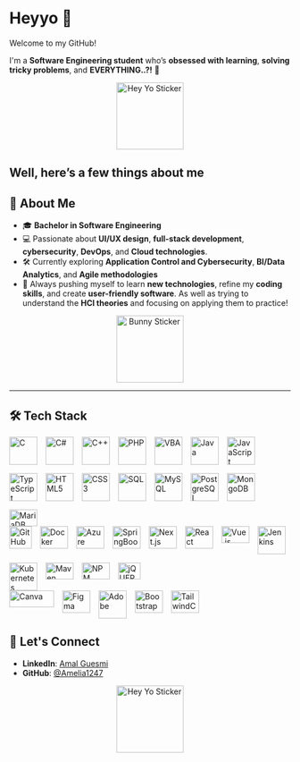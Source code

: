 # Heyyo 👋
Welcome to my GitHub!

 I'm a **Software Engineering student** who’s **obsessed with learning**, **solving tricky problems**, and **EVERYTHING..?!** 🤔
 <p align="center">
  <img src="https://media0.giphy.com/media/v1.Y2lkPTc5MGI3NjExOWE1dHd1ZmRlcjdoYzZvMjkyM3h1cXN5ZmNxazB1aXlmN3Y3Nnh0dCZlcD12MV9pbnRlcm5hbF9naWZfYnlfaWQmY3Q9cw/Plb5rBc6Be47sWspxV/giphy.gif" alt="Hey Yo Sticker" width="120"/>
</p>

**Well, here’s a few things about me** 
---

## 🚀 About Me 

- 🎓 **Bachelor in Software Engineering**   
- 💻 Passionate about **UI/UX design**, **full-stack development**, **cybersecurity**, **DevOps**, and **Cloud technologies**.  
- 🛠️ Currently exploring **Application Control and Cybersecurity**, **BI/Data Analytics**, and **Agile methodologies**
- 🌱 Always pushing myself to learn **new technologies**, refine my **coding skills**, and create **user-friendly software**.
As well as trying to understand the **HCI theories** and focusing on applying them to practice!
<p align="center">
  <img src="https://media1.giphy.com/media/v1.Y2lkPTc5MGI3NjExY2o4aGQxMW0zZnpvcnJwano2OWc1eWxpdjdnamJhZnJzdTk2czZ6dSZlcD12MV9pbnRlcm5hbF9naWZfYnlfaWQmY3Q9cw/WpOlWKJAKSXJ1b0aJn/giphy.gif" alt="Bunny Sticker" width="120"/>
</p>

---

## 🛠️ Tech Stack 
 
<div style="display: flex; flex-wrap: wrap; gap: 15px;">
  
  <!-- C Icon with Link -->
  <a href="https://en.wikipedia.org/wiki/C_(programming_language)" target="_blank">
    <img src="https://upload.wikimedia.org/wikipedia/commons/d/d8/C_Language_Logo.svg" alt="C" title="Click to learn about C" width="50" height="50"/>
  </a>
  <!-- C# Icon with Link -->
  <a href="https://en.wikipedia.org/wiki/C_Sharp_(programming_language)" target="_blank">
    <img src="https://upload.wikimedia.org/wikipedia/commons/f/ff/C-Sharp_Logo.svg" alt="C#" title="Click to learn about C#" width="50" height="50"/>
  </a>
  <!-- C++ Icon with Link -->
  <a href="https://en.wikipedia.org/wiki/C%2B%2B" target="_blank">
    <img src="https://upload.wikimedia.org/wikipedia/commons/1/18/ISO_C%2B%2B_Logo.svg" alt="C++" title="Click to learn about C++" width="50" height="50"/>
  </a>
    <!-- PHP Icon with Link -->
  <a href="https://en.wikipedia.org/wiki/PHP" target="_blank">
    <img src="https://upload.wikimedia.org/wikipedia/commons/2/27/PHP-logo.svg" alt="PHP" title="Click to learn about PHP" width="50" height="50"/>
  </a>
      <!-- VBA Icon with Link -->
  <a href="https://en.wikipedia.org/wiki/Visual_Basic_for_Applications" target="_blank">
    <img src="https://upload.wikimedia.org/wikipedia/commons/7/78/Microsoft_Visual_Basic_for_Applications_logo.svg" alt="VBA" title="Click to learn about VBA" width="50" height="50"/>
  </a>
  <!-- Java Icon with Link -->
  <a href="https://en.wikipedia.org/wiki/Java_(programming_language)" target="_blank">
    <img src="https://upload.wikimedia.org/wikipedia/en/3/30/Java_programming_language_logo.svg" alt="Java" title="Click to learn about Java" width="50" height="50"/>
  </a>
 <!-- JavaScript Icon with Link -->
 <a href="https://en.wikipedia.org/wiki/JavaScript" target="_blank">
    <img src="https://upload.wikimedia.org/wikipedia/commons/9/99/Unofficial_JavaScript_logo_2.svg" alt="JavaScript" title="Click to learn about JavaScript" width="50" height="50"/>
  </a>
  <!-- TypeScript Icon with Link -->
  <a href="https://en.wikipedia.org/wiki/TypeScript" target="_blank">
    <img src="https://upload.wikimedia.org/wikipedia/commons/4/4c/Typescript_logo_2020.svg" alt="TypeScript" title="Click to learn about TypeScript" width="50" height="50"/>
  </a>
  <!-- HTML5 Icon with Link -->
  <a href="https://en.wikipedia.org/wiki/HTML5" target="_blank">
    <img src="https://upload.wikimedia.org/wikipedia/commons/6/61/HTML5_logo_and_wordmark.svg" alt="HTML5" title="Click to learn about HTML5" width="50" height="50"/>
  </a>
  <!-- CSS3 Icon with Link -->
  <a href="https://en.wikipedia.org/wiki/CSS3" target="_blank">
    <img src="https://upload.wikimedia.org/wikipedia/commons/d/d5/CSS3_logo_and_wordmark.svg" alt="CSS3" title="Click to learn about CSS3" width="50" height="50"/>
  </a>
  <!-- SQL Icon with Link -->
  <a href="https://en.wikipedia.org/wiki/SQL" target="_blank">
    <img src="https://upload.wikimedia.org/wikipedia/commons/9/97/Sqlite-square-icon.svg" alt="SQL" title="Click to learn about SQL" width="50" height="50"/>
  </a>
   <!-- MySQL Icon with Link -->
  <a href="https://en.wikipedia.org/wiki/MySQL" target="_blank">
    <img src="https://upload.wikimedia.org/wikipedia/commons/c/c7/Cib-mysql_%28CoreUI_Icons_v1.0.0%29.svg" alt="MySQL" title="Click to learn about MySQL" width="50" height="50"/>
  </a>
    <!-- PostgreSQL Icon with Link -->
  <a href="https://en.wikipedia.org/wiki/PostgreSQL" target="_blank">
    <img src="https://upload.wikimedia.org/wikipedia/commons/2/29/Postgresql_elephant.svg" alt="PostgreSQL" title="Click to learn about PostgreSQL" width="50" height="50"/>
  </a>
 <!-- MongoDB Icon with Link -->
  <a href="  https://en.wikipedia.org/wiki/MongoDB" target="_blank">
    <img src="https://upload.wikimedia.org/wikipedia/en/5/5a/MongoDB_Fores-Green.svg" alt="MongoDB" title="Click to learn about MongoDB" width="50" height="50"/>
  </a> 
   <!-- MariaDB Icon with Link -->
  <a href="https://en.wikiversity.org/wiki/MariaDB" target="_blank">
    <img src="https://upload.wikimedia.org/wikipedia/commons/c/c9/MariaDB_Logo.png" alt="MariaDB" title="Click to learn about MariaDB" width="50" height="30"/>
  </a> 
  
</div>

<div style="display: flex; flex-wrap: wrap; gap: 15px;">
  <!-- GitHub Icon with Link -->
  <a href="https://github.com" target="_blank">
    <img src="https://github.githubassets.com/images/modules/logos_page/GitHub-Mark.png" alt="GitHub" title="Click to visit GitHub" width="40" height="40"/>
  </a>
  <!-- Docker Icon with Link -->
  <a href="https://www.docker.com/" target="_blank">
    <img src="https://upload.wikimedia.org/wikipedia/commons/a/a7/Docker-svgrepo-com.svg" alt="Docker" title="Click to learn about Docker" width="50" height="40"/>
  </a>
  <!-- Azure Icon with Link -->
  <a href="https://azure.microsoft.com/" target="_blank">
    <img src="https://upload.wikimedia.org/wikipedia/commons/f/fa/Microsoft_Azure.svg" alt="Azure" title="Click to learn about Azure" width="50" height="40"/>
  </a>
  <!-- SpringBoot Icon with Link -->
  <a href="https://en.wikipedia.org/wiki/Spring_Boot" target="_blank">
    <img src="https://upload.wikimedia.org/wikipedia/commons/7/79/Spring_Boot.svg" alt="SpringBoot" title="Click to learn about SpringBoot" width="50" height="40"/>
  </a>
 
  <!-- Next.js Icon with Link -->
  <a href="https://en.wikipedia.org/wiki/Next.js" target="_blank">
    <img src="https://upload.wikimedia.org/wikipedia/commons/8/8e/Nextjs-logo.svg" alt="Next.js" title="Click to learn about Next.js" width="50" height="40"/>
  </a>
 <!-- React Icon with Link -->
  <a href=" https://en.wikipedia.org/wiki/React_(software)" target="_blank">
    <img src="https://upload.wikimedia.org/wikipedia/commons/3/30/React_Logo_SVG.svg" alt="React" title="Click to learn about React" width="50" height="40"/>
  </a>
   <!-- Vue.js Icon with Link -->
  <a href="https://en.wikipedia.org/wiki/Vue.js" target="_blank">
    <img src="https://upload.wikimedia.org/wikipedia/commons/9/95/Vue.js_Logo_2.svg" alt="Vue.js" title="Click to learn about Vue.js" width="50" height="30"/>
  </a>
  <!-- Jenkins Icon with Link -->
  <a href="https://www.jenkins.io/" target="_blank">
    <img src="https://upload.wikimedia.org/wikipedia/commons/e/e9/Jenkins_logo.svg" alt="Jenkins" title="Click to learn about Jenkins" width="50" height="50"/>
  </a>
  <!-- Kubernetes Icon with Link -->
  <a href="https://kubernetes.io/" target="_blank">
    <img src="https://upload.wikimedia.org/wikipedia/commons/3/39/Kubernetes_logo_without_workmark.svg" alt="Kubernetes" title="Click to learn about Kubernetes" width="50" height="50"/>
  </a>
  <!-- Maven Icon with Link -->
  <a href="https://maven.apache.org/" target="_blank">
    <img src="https://upload.wikimedia.org/wikipedia/commons/5/52/Apache_Maven_logo.svg" alt="Maven" title="Click to learn about Maven" width="50" height="30"/>
  </a>
  <!-- NPM Icon with Link -->
  <a href="https://www.npmjs.com/" target="_blank">
    <img src="https://upload.wikimedia.org/wikipedia/commons/9/9f/Npm-logo_favicon.svg" alt="NPM" title="Click to learn about NPM" width="50" height="30"/>
  </a>
 <!-- jQUERY Icon with Link -->
  <a href="https://en.wikipedia.org/wiki/JQuery" target="_blank">
    <img src="https://upload.wikimedia.org/wikipedia/commons/8/81/JQuery_logo_text.svg" alt="jQUERY" title="Click to learn about jQUERY" width="40" height="30"/>
  </a>
</div>

<div style="display: flex; flex-wrap: wrap; gap: 15px;">
  <!-- Canva Icon with Link -->
  <a href="https://www.canva.com/" target="_blank">
    <img src="https://upload.wikimedia.org/wikipedia/commons/2/27/Canva-Logo.png" alt="Canva" title="Click to learn about Canva" width="80" height="30"/>
  </a>
  <!-- Figma Icon with Link -->
  <a href="https://www.figma.com/" target="_blank">
    <img src="https://upload.wikimedia.org/wikipedia/commons/7/70/Figma.svg" alt="Figma" title="Click to learn about Figma" width="50" height="40"/>
  </a>
  <!-- Adobe Icon with Link -->
  <a href="https://www.adobe.com/" target="_blank">
    <img src="https://upload.wikimedia.org/wikipedia/commons/a/a0/Adobe_Logo_2018.svg" alt="Adobe" title="Click to learn about Adobe" width="50" height="50"/>
  </a>
  <!-- Bootstrap Icon with Link -->
  <a href="https://getbootstrap.com/" target="_blank">
    <img src="https://upload.wikimedia.org/wikipedia/commons/b/b2/Bootstrap_logo.svg" alt="Bootstrap" title="Click to learn about Bootstrap" width="50" height="40"/>
  </a>
  <!-- TailwindCSS Icon with Link -->
  <a href="https://tailwindcss.com/" target="_blank">
    <img src="https://upload.wikimedia.org/wikipedia/commons/d/d5/Tailwind_CSS_Logo.svg" alt="TailwindCSS" title="Click to learn about TailwindCSS" width="50" height="40"/>
  </a>
</div>

<!-- adjsut later to display private contributions >
## 📈 GitHub Stats & Fun Metrics

Here are some stats to give you an insight into my GitHub activity:

![Amal's GitHub Stats](https://github-readme-stats.vercel.app/api?username=Amelia1247&show_icons=true&count_private=true&hide=prs&theme=dark)


--- 
-->

## 🤝 Let's Connect
- **LinkedIn**: [Amal Guesmi](https://www.linkedin.com/in/ameliags1247/)
- **GitHub**: [@Amelia1247](https://github.com/Amelia1247)

 <p align="center">
  <img src="https://media4.giphy.com/media/v1.Y2lkPTc5MGI3NjExbmJkYzE3d282cWZ4amJidWs4Mms5MWx4cnZqdXh2djM3emxta3FmNyZlcD12MV9pbnRlcm5hbF9naWZfYnlfaWQmY3Q9cw/Wq4C2EBvCukUHNjNNm/giphy.gif" alt="Hey Yo Sticker" width="120"/>
</p>
